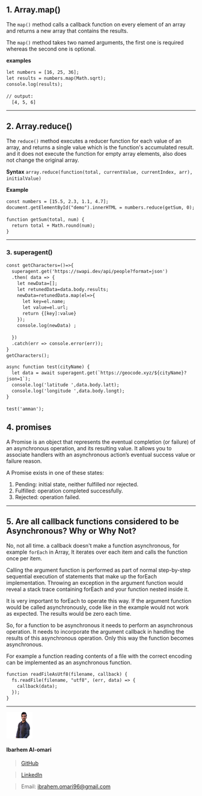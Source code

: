 ## 1. Array.map()

The `map()` method calls a callback function on every element of an array and returns a new array that contains the results.

The `map()` method takes two named arguments, the first one is required whereas the second one is optional.

**examples**

```
let numbers = [16, 25, 36];
let results = numbers.map(Math.sqrt);
console.log(results);

// output:
  [4, 5, 6]
```

---

## 2. Array.reduce()

The `reduce()` method executes a reducer function for each value of an array, and returns a single value which is the function's accumulated result. and it does not execute the function for empty array elements, also does not change the original array.

**Syntax**
`array.reduce(function(total, currentValue, currentIndex, arr), initialValue)`

**Example**

```
const numbers = [15.5, 2.3, 1.1, 4.7];
document.getElementById("demo").innerHTML = numbers.reduce(getSum, 0);

function getSum(total, num) {
  return total + Math.round(num);
}
```

---

### 3. superagent()

```
const getCharacters=()=>{
  superagent.get('https://swapi.dev/api/people?format=json')
  .then( data => {
    let newData=[];
    let retunedData=data.body.results;
    newData=retunedData.map(el=>{
      let key=el.name;
      let value=el.url;
      return {[key]:value}
    });
    console.log(newData) ;

  })
  .catch(err => console.error(err));
}
getCharacters();

```

```
async function test(cityName) {
  let data = await superagent.get(`https://geocode.xyz/${cityName}?json=1`);
  console.log('latitude ',data.body.latt);
  console.log('longitude ',data.body.longt);
}

test('amman');
```

## 4. promises

A Promise is an object that represents the eventual completion (or failure) of an asynchronous operation, and its resulting value.
It allows you to associate handlers with an asynchronous action’s eventual success value or failure reason.

A Promise exists in one of these states:

1. Pending: initial state, neither fulfilled nor rejected.
1. Fulfilled: operation completed successfully.
1. Rejected: operation failed.


---

## 5. Are all callback functions considered to be Asynchronous? Why or Why Not?

No, not all time.
 a callback doesn't make a function asynchronous,
 for example `forEach` in Array, It iterates over each item and calls the function once per item.

 Calling the argument function is performed as part of normal step-by-step sequential execution of statements that make up the forEach implementation. Throwing an exception in the argument function would reveal a stack trace containing forEach and your function nested inside it.

It is very important to forEach to operate this way. If the argument function would be called asynchronously, code like in the example would not work as expected. The results would be zero each time.


So, for a function to be asynchronous it needs to perform an asynchronous operation. It needs to incorporate the argument callback in handling the results of this asynchronous operation. Only this way the function becomes asynchronous.

For example a function reading contents of a file with the correct encoding can be implemented as an asynchronous function.

```
function readFileAsUtf8(filename, callback) {
  fs.readFile(filename, "utf8", (err, data) => {
    callback(data);
  });
}

```


---

![](ibrahem.png) 
#### **Ibarhem Al-omari**
> [GitHub](https://github.com/ibrahemomari)

>[LinkedIn](https://www.linkedin.com/in/ibrahem-omari-5967a5198/)

> Email: ibrahem.omari96@gmail.com